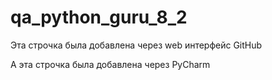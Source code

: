 # qa_python_guru_8_2

Эта строчка была добавлена через web интерфейс GitHub 

А эта строчка была добавлена через PyCharm
